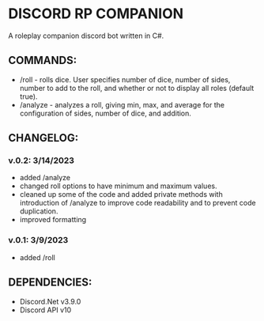 # DISCORD RP COMPANION



A roleplay companion discord bot written in C#.


## COMMANDS:

- /roll - rolls dice. User specifies number of dice, number of sides, number to add to the roll, and whether or not to display all roles (default true).
- /analyze - analyzes a roll, giving min, max, and average for the configuration of sides, number of dice, and addition.


## CHANGELOG:

### v.0.2: 3/14/2023
- added /analyze
- changed roll options to have minimum and maximum values.
- cleaned up some of the code and added private methods with introduction of /analyze to improve code readability and to prevent code duplication.
- improved formatting

### v.0.1: 3/9/2023

- added /roll

## DEPENDENCIES:

- Discord.Net v3.9.0
- Discord API v10
